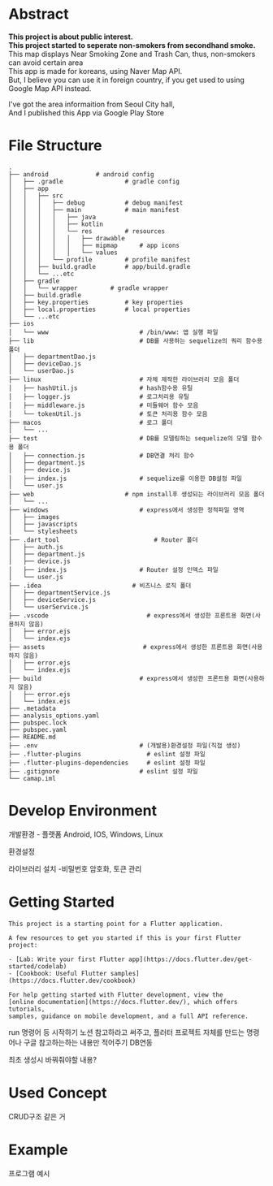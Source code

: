 # Abstract

**This project is about public interest.**  
**This project started to seperate non-smokers from secondhand smoke.**  
This map displays Near Smoking Zone and Trash Can, thus, non-smokers can avoid certain area  
This app is made for koreans, using Naver Map API.  
But, I believe you can use it in foreign country, if you get used to using Google Map API instead.

I've got the area informaition from Seoul City hall,  
And I published this App via Google Play Store

# File Structure

```
.
├── android			    # android config
│   ├── .gradle		            # gradle config
│   ├── app
│   │   ├── src
│   │   │   ├── debug		    # debug manifest
│   │   │   ├── main		    # main manifest
│   │   │   │   ├── java
│   │   │   │   ├── kotlin
│   │   │   │   └── res		    # resources
│   │   │   │   │   ├── drawable
│   │   │   │   │   ├── mipmap	    # app icons
│   │   │   │   │   └── values
│   │   │   └── profile		    # profile manifest
│   │   ├── build.gradle	    # app/build.gradle
│   │   └── ...etc
│   ├── gradle
│   │   └── wrapper		    # gradle wrapper
│   ├── build.gradle
│   ├── key.properties		    # key properties
│   ├── local.properties	    # local properties
│   └── ...etc
├── ios
│   └── www                         # /bin/www: 앱 실행 파일
├── lib                             # DB를 사용하는 sequelize의 쿼리 함수용 폴더
│   ├── departmentDao.js
│   ├── deviceDao.js
│   └── userDao.js
├── linux                           # 자체 제작한 라이브러리 모음 폴더
│   ├── hashUtil.js                 # hash함수용 유틸
│   ├── logger.js                   # 로그처리용 유틸
│   ├── middleware.js               # 미들웨어 함수 모음
│   └── tokenUtil.js                # 토큰 처리용 함수 모음
├── macos                           # 로그 폴더
│   └── ...
├── test                            # DB를 모델링하는 sequelize의 모델 함수용 폴더
│   ├── connection.js               # DB연결 처리 함수
│   ├── department.js
│   ├── device.js
│   ├── index.js                    # sequelize를 이용한 DB설정 파일
│   └── user.js
├── web		                    # npm install후 생성되는 라이브러리 모음 폴더
│   └── ...
├── windows                         # express에서 생성한 정적파일 영역
│   ├── images
│   ├── javascripts
│   └── stylesheets
├── .dart_tool                          # Router 폴더
│   ├── auth.js
│   ├── department.js
│   ├── device.js
│   ├── index.js                    # Router 설정 인덱스 파일
│   └── user.js
├── .idea                         # 비즈니스 로직 폴더
│   ├── departmentService.js
│   ├── deviceService.js
│   └── userService.js
├── .vscode                           # express에서 생성한 프론트용 화면(사용하지 않음)
│   ├── error.ejs
│   └── index.ejs
├── assets                           # express에서 생성한 프론트용 화면(사용하지 않음)
│   ├── error.ejs
│   └── index.ejs
├── build                           # express에서 생성한 프론트용 화면(사용하지 않음)
│   ├── error.ejs
│   └── index.ejs
├── .metadata
├── analysis_options.yaml
├── pubspec.lock
├── pubspec.yaml
├── README.md
├── .env                            # (개발용)환경설정 파일(직접 생성)
├── .flutter-plugins                  # eslint 설정 파일
├── .flutter-plugins-dependencies     # eslint 설정 파일
├── .gitignore                      # eslint 설정 파일
└── camap.iml
```

# Develop Environment

개발환경 - 플랫폼 Android, IOS, Windows, Linux

환경설정

라이브러리 설치 -비밀번호 암호화, 토큰 관리

# Getting Started

	This project is a starting point for a Flutter application.
	
	A few resources to get you started if this is your first Flutter project:
	
	- [Lab: Write your first Flutter app](https://docs.flutter.dev/get-started/codelab)
	- [Cookbook: Useful Flutter samples](https://docs.flutter.dev/cookbook)
	
	For help getting started with Flutter development, view the
	[online documentation](https://docs.flutter.dev/), which offers tutorials,
	samples, guidance on mobile development, and a full API reference.


run 명령어 등 시작하기
노션 참고하라고 써주고, 플러터 프로젝트 자체를 만드는 명령어나 구글 참고하는하는 내용만 적어주기
DB연동

최초 생성시 바꿔줘야할 내용?

# Used Concept

CRUD구조 같은 거

# Example

프로그램 예시
